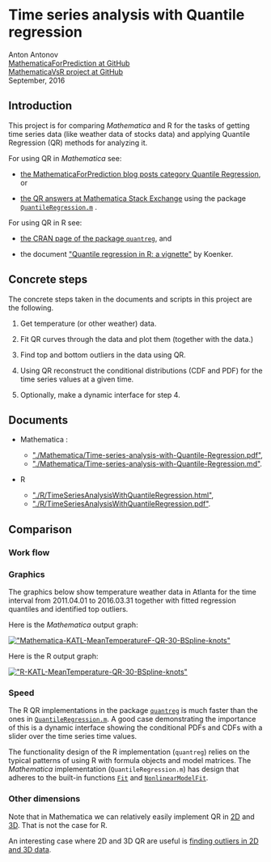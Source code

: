 # Time series analysis with Quantile regression
Anton Antonov  
[MathematicaForPrediction at GitHub](https://github.com/antononcube/MathematicaForPrediction)  
[MathematicaVsR project at GitHub](https://github.com/antononcube/MathematicaVsR/tree/master/Projects)  
September, 2016

## Introduction

This project is for comparing *Mathematica* and R for the tasks of getting time series data (like weather data of stocks data) and applying Quantile Regression (QR) methods for analyzing it.

For using QR in *Mathematica* see:

- [the MathematicaForPrediction blog posts category Quantile Regression](https://mathematicaforprediction.wordpress.com/?s=quantile+regression), or

- [the QR answers at Mathematica Stack Exchange](http://mathematica.stackexchange.com/search?q=QuantileRegression.m) using the package [`QuantileRegression.m`](https://github.com/antononcube/MathematicaForPrediction/blob/master/QuantileRegression.m) .

For using QR in R see:

- [the CRAN page of the package `quantreg`](https://cran.r-project.org/web/packages/quantreg/index.html), and

- the document ["Quantile regression in R: a vignette"](https://cran.r-project.org/web/packages/quantreg/vignettes/rq.pdf) by Koenker.

## Concrete steps

The concrete steps taken in the documents and scripts in this project are the following.

1. Get temperature (or other weather) data.

2. Fit QR curves through the data and plot them (together with the data.)

3. Find top and bottom outliers in the data using QR.

4. Using QR reconstruct the conditional distributions (CDF and PDF) for the time series values at a given time.

5. Optionally, make a dynamic interface for step 4.

## Documents

- Mathematica :
 
    - ["./Mathematica/Time-series-analysis-with-Quantile-Regression.pdf"](https://github.com/antononcube/MathematicaVsR/blob/master/Projects/TimeSeriesAnalysisWithQuantileRegression/Mathematica/Time-series-analysis-with-Quantile-Regression.pdf),
    - ["./Mathematica/Time-series-analysis-with-Quantile-Regression.md"](https://github.com/antononcube/MathematicaVsR/blob/master/Projects/TimeSeriesAnalysisWithQuantileRegression/Mathematica/Time-series-analysis-with-Quantile-Regression.md).
 
- R 
    - ["./R/TimeSeriesAnalysisWithQuantileRegression.html"](https://cdn.rawgit.com/antononcube/MathematicaVsR/master/Projects/TimeSeriesAnalysisWithQuantileRegression/R/TimeSeriesAnalysisWithQuantileRegression.html),
    - ["./R/TimeSeriesAnalysisWithQuantileRegression.pdf"](https://github.com/antononcube/MathematicaVsR/blob/master/Projects/TimeSeriesAnalysisWithQuantileRegression/R/TimeSeriesAnalysisWithQuantileRegression.pdf).

## Comparison

### Work flow

### Graphics

The graphics below show temperature weather data in Atlanta for the time interval from 2011.04.01 to 2016.03.31 together with fitted regression quantiles and identified top outliers.

Here is the *Mathematica* output graph:

[!["Mathematica-KATL-MeanTemperatureF-QR-30-BSpline-knots"](http://imgur.com/YDTcpCMl.png)](http://imgur.com/YDTcpCM.png)

Here is the R output graph:

[!["R-KATL-MeanTemperature-QR-30-BSpline-knots"](http://imgur.com/S0CCg4yl.png)](http://imgur.com/S0CCg4y.png)

### Speed 
The R QR implementations in the package [`quantreg`](https://cran.r-project.org/web/packages/quantreg/index.html) is much faster than the ones in [`QuantileRegression.m`](https://github.com/antononcube/MathematicaForPrediction/blob/master/QuantileRegression.m). A good case demonstrating the importance of this is a dynamic interface showing the conditional PDFs and CDFs with a slider over the time series time values.

The functionality design of the R implementation (`quantreg`) relies on the typical patterns of using R with formula objects and model matrices. The *Mathematica* implementation (`QuantileRegression.m`) has design that adheres to the built-in functions [`Fit`](https://reference.wolfram.com/language/ref/Fit.html) and [`NonlinearModelFit`](https://reference.wolfram.com/language/ref/NonlinearModelFit.html).


### Other dimensions

Note that in Mathematica we can relatively easily implement QR in [2D](https://mathematicaforprediction.wordpress.com/2014/11/03/directional-quantile-envelopes/) and [3D](https://mathematicaforprediction.wordpress.com/2014/11/16/directional-quantile-envelopes-in-3d/). That is not the case for R.

An interesting case where 2D and 3D QR are useful is [finding outliers in 2D and 3D data](https://mathematicaforprediction.wordpress.com/2016/04/30/finding-outliers-in-2d-and-3d-numerical-data/).

